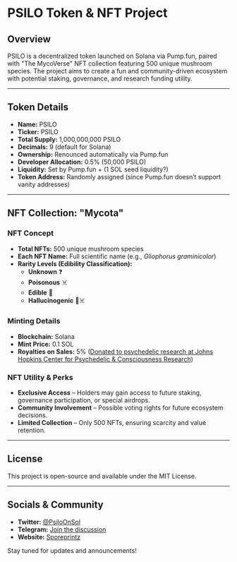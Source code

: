 # PSILO Token & NFT Project

## Overview
PSILO is a decentralized token launched on Solana via Pump.fun, paired with "The MycoVerse" NFT collection featuring 500 unique mushroom species. The project aims to create a fun and community-driven ecosystem with potential staking, governance, and research funding utility.

---

## Token Details
- **Name:** PSILO  
- **Ticker:** PSILO  
- **Total Supply:** 1,000,000,000 PSILO  
- **Decimals:** 9 (default for Solana)  
- **Ownership:** Renounced automatically via Pump.fun  
- **Developer Allocation:** 0.5% (50,000 PSILO)  
- **Liquidity:** Set by Pump.fun + (1 SOL seed liquidity?)  
- **Token Address:** Randomly assigned (since Pump.fun doesn’t support vanity addresses)  

---

## NFT Collection: "Mycota"

### NFT Concept
- **Total NFTs:** 500 unique mushroom species  
- **Each NFT Name:** Full scientific name (e.g., *Gliophorus graminicolor*)  
- **Rarity Levels (Edibility Classification):**  
  - **Unknown** ❓  
  - **Poisonous** ☠️  
  - **Edible** 🍄  
  - **Hallucinogenic** 🌈☠️  

### Minting Details
- **Blockchain:** Solana  
- **Mint Price:** 0.1 SOL  
- **Royalties on Sales:** 5% ([Donated to psychedelic research at Johns Hopkins Center for Psychedelic & Consciousness Research](https://secure.jhu.edu/form/hopkinspsychedelic))  



### NFT Utility & Perks
- **Exclusive Access** – Holders may gain access to future staking, governance participation, or special airdrops.  
- **Community Involvement** – Possible voting rights for future ecosystem decisions.  
- **Limited Collection** – Only 500 NFTs, ensuring scarcity and value retention.  

---

## License
This project is open-source and available under the MIT License.

---

## Socials & Community
- **Twitter:** [@PsiloOnSol](https://x.com/PsiloOnSol)
- **Telegram:** [Join the discussion](https://t.me/PsilOnSol)
- **Website:** [Sporeprintz](http://sporeprintz.xyz/)

Stay tuned for updates and announcements!
